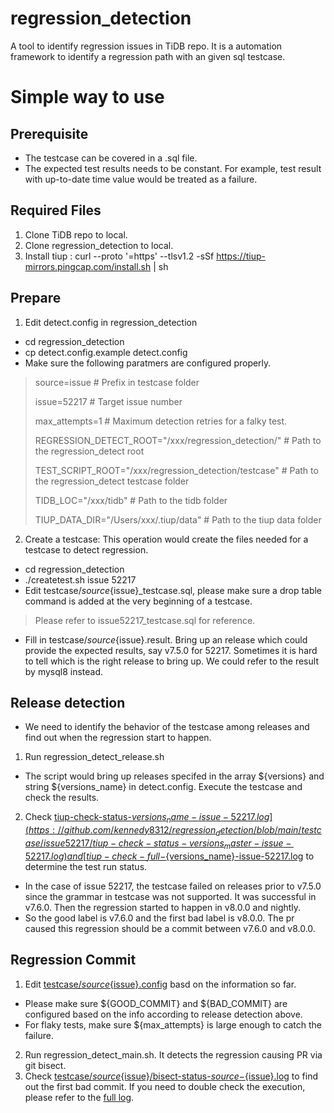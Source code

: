 # regression_detection
A tool to identify regression issues in TiDB repo. It is a automation framework to identify a regression path with an given sql testcase.

# Simple way to use
## Prerequisite
- The testcase can be covered in a .sql file.
- The expected test results needs to be constant. For example, test result with up-to-date time value would be treated as a failure.
  
## Required Files
1. Clone TiDB repo to local.
2. Clone regression_detection to local.
3. Install tiup : curl --proto '=https' --tlsv1.2 -sSf https://tiup-mirrors.pingcap.com/install.sh | sh
## Prepare
1. Edit detect.config in regression_detection
- cd regression_detection
- cp detect.config.example detect.config
- Make sure the following paratmers are configured properly. 
> 
> source=issue # Prefix in testcase folder
> 
> issue=52217 # Target issue number
> 
> max_attempts=1 # Maximum detection retries for a falky test.
>
> REGRESSION_DETECT_ROOT="/xxx/regression_detection/" # Path to the regression_detect root
> 
> TEST_SCRIPT_ROOT="/xxx/regression_detection/testcase" # Path to the regression_detect testcase folder
> 
> TIDB_LOC="/xxx/tidb" # Path to the tidb folder
> 
> TIUP_DATA_DIR="/Users/xxx/.tiup/data" # Path to the tiup data folder
2. Create a testcase: This operation would create the files needed for a testcase to detect regression. 
- cd regression_detection
- ./createtest.sh issue 52217
- Edit testcase/${source}${issue}_testcase.sql, please make sure a drop table command is added at the very beginning of a testcase.
> Please refer to issue52217_testcase.sql for reference.
- Fill in testcase/${source}${issue}.result. Bring up an release which could provide the expected results, say v7.5.0 for 52217. Sometimes it is hard to tell which is the right release to bring up. We could refer to the result by mysql8 instead.

## Release detection
- We need to identify the behavior of the testcase among releases and find out when the regression start to happen.
1. Run regression_detect_release.sh
+ The script would bring up releases specifed in the array ${versions} and string ${versions_name} in detect.config. Execute the testcase and check the results.
2. Check [tiup-check-status-${versions_name}-issue-52217.log](https://github.com/kennedy8312/regression_detection/blob/main/testcase/issue52217/tiup-check-status-versions_master-issue-52217.log) and [tiup-check-full-${versions_name}-issue-52217.log](https://github.com/kennedy8312/regression_detection/blob/main/testcase/issue52217/tiup-check-full-versions_master-issue-52217.log) to determine the test run status.
+ In the case of issue 52217, the testcase failed on releases prior to v7.5.0 since the grammar in testcase was not supported. It was successful in v7.6.0. Then the regression started to happen in v8.0.0 and nightly.
+ So the good label is v7.6.0 and the first bad label is v8.0.0. The pr caused this regression should be a commit between v7.6.0 and v8.0.0.

## Regression Commit 
1. Edit [testcase/${source}${issue}.config](https://github.com/kennedy8312/regression_detection/blob/main/testcase/issue52217/issue52217.config) basd on the information so far.
+ Please make sure ${GOOD_COMMIT} and ${BAD_COMMIT} are configured based on the info according to release detection above.
+ For flaky tests, make sure ${max_attempts} is large enough to catch the failure.
2. Run regression_detect_main.sh. It detects the regression causing PR via git bisect.
3. Check [testcase/${source}${issue}/bisect-status-${source}-${issue}.log](https://github.com/kennedy8312/regression_detection/blob/main/testcase/issue52217/bisect-status-issue-52217.log) to find out the first bad commit. If you need to double check the execution, please refer to the [full log](https://github.com/kennedy8312/regression_detection/blob/main/testcase/issue52217/bisect-full-issue-52217.log). 
